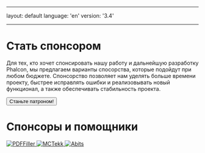 * * *

layout: default language: 'en' version: '3.4'

* * *

# Стать спонсором

Для тех, кто хочет спонсировать нашу работу и дальнейшую разработку Phalcon, мы предлагаем варианты спосорства, которые подойдут при любом бюджете. Спонсорство позволяет нам уделять больше времени проекту, быстрее исправлять ошибки и реализовывать новый функционал, а также обеспечивать стабильность проекта.

<a href="https://phalcon.link/fund">
<button class="btn button-small btn-danger">
    Станьте патроном!
</button>
</a>

# Спонсоры и помощники

<a href="https://pdffiller.com/" target="_blank">
    <img src="https://assets.phalconphp.com/phalcon/images/backers/pdffiller-240x60.png" alt="PDFFiller" />
</a>

<a href="https://mctekk.com/" target="_blank">
    <img src="https://assets.phalconphp.com/phalcon/images/backers/mctekk-240x60.png" alt="MCTekk" />
</a>

<a href="https://abits.com/" target="_blank">
    <img src="https://assets.phalconphp.com/phalcon/images/backers/abits-240x60.png" alt="Abits" />
</a>

